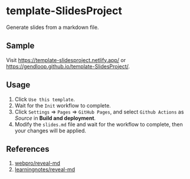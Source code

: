 # template-SlidesProject
Generate slides from a markdown file.

## Sample

Visit https://template-slidesproject.netlify.app/ or https://gendloop.github.io/template-SlidesProject/.

## Usage

1. Click `Use this template`.
2. Wait for the `Init` workflow to complete.
3. Click `Settings` => `Pages` => `GitHub Pages`, and select `Github Actions` as *Source* in **Build and deployment**.
4. Modify the `slides.md` file and wait for the workflow to complete, then your changes will be applied.

## References

1. [webpro/reveal-md](https://github.com/webpro/reveal-md)
2. [learningnotes/reveal-md](https://www.yuque.com/gendloop/learningnotes/reveal-md) 
